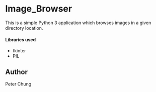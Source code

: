 # Image_Browser
This is a simple Python 3 application which browses images in a given directory location.

#### Libraries used
- tkinter
- PIL


## Author
Peter Chung
